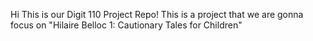 Hi This is our Digit 110 Project Repo!
This is a project that we are gonna focus on "Hilaire Belloc 1: Cautionary Tales for Children"
